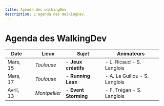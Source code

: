 ```yaml
---
title: Agenda des walkingDev
description: L'agenda des WalkingDev.
---
```


# Agenda des WalkingDev


| Date       |   | Lieux          | Sujet               | Animateurs                     |
| ---------- | - | -------------- | ------------------- | ------------------------------ |
| Mars, 15   |   | *Toulouse*    | - **Jeux créatifs**   | - L. Ricaud - S. Langlois        |
| Mars, 17   |   | *Toulouse*    | - **Running Lean**    | - A. Le Guillou - S. Langlois    |
| Avril, 13  |   | *Montpellier* | - **Event Storming**  | - F. Trégan - S. Langlois        |
